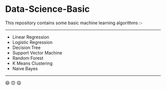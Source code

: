 # Data-Science-Basic
This repository contains some basic machine learning algorithms :-
***
* Linear Regression
* Logistic Regression
* Decision Tree
* Support Vector Machine
* Random Forest
* K Means Clustering
* Naive Bayes
***
:smile:
:blush:
:yum:
